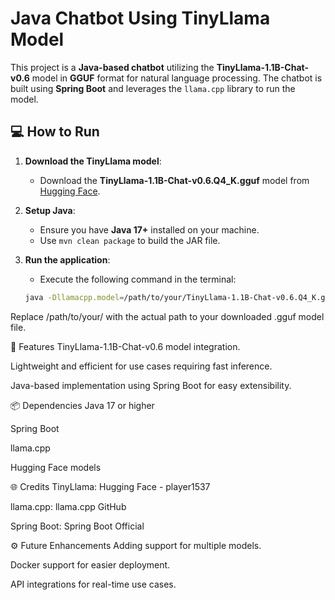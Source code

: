 # Java Chatbot Using TinyLlama Model

This project is a **Java-based chatbot** utilizing the **TinyLlama-1.1B-Chat-v0.6** model in **GGUF** format for natural language processing. The chatbot is built using **Spring Boot** and leverages the `llama.cpp` library to run the model.

## 💻 How to Run

1. **Download the TinyLlama model**:
   - Download the **TinyLlama-1.1B-Chat-v0.6.Q4_K.gguf** model from [Hugging Face](https://huggingface.co/player1537/TinyLlama-1.1B-Chat-v0.6-GGUF).

2. **Setup Java**:
   - Ensure you have **Java 17+** installed on your machine.
   - Use `mvn clean package` to build the JAR file.

3. **Run the application**:
   - Execute the following command in the terminal:

   ```bash
   java -Dllamacpp.model=/path/to/your/TinyLlama-1.1B-Chat-v0.6.Q4_K.gguf -jar target/LLMCpp-Chat-SpringBoot.jar
Replace /path/to/your/ with the actual path to your downloaded .gguf model file.

🤖 Features
TinyLlama-1.1B-Chat-v0.6 model integration.

Lightweight and efficient for use cases requiring fast inference.

Java-based implementation using Spring Boot for easy extensibility.

📦 Dependencies
Java 17 or higher

Spring Boot

llama.cpp

Hugging Face models

🌐 Credits
TinyLlama: Hugging Face - player1537

llama.cpp: llama.cpp GitHub

Spring Boot: Spring Boot Official

⚙️ Future Enhancements
Adding support for multiple models.

Docker support for easier deployment.

API integrations for real-time use cases.

